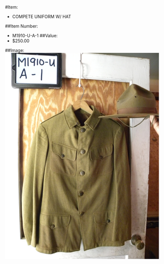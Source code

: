 #Item:
* COMPETE UNIFORM W/ HAT



##Item Number:
* M1910-U-A-1
##Value:
* $250.00

##Image:
![M1910-U-A-1](../../Images/M1910-U-A-1.jpg)


